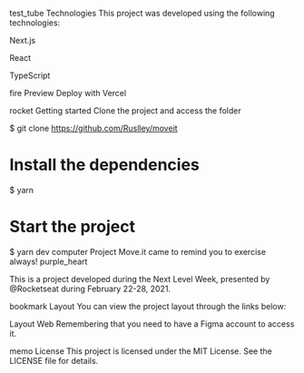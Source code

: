 test_tube Technologies
This project was developed using the following technologies:


Next.js

React

TypeScript

fire Preview
Deploy with Vercel

rocket Getting started
Clone the project and access the folder

$ git clone https://github.com/Ruslley/moveit 

# Install the dependencies
$ yarn

# Start the project
$ yarn dev
computer Project
Move.it came to remind you to exercise always! purple_heart

This is a project developed during the Next Level Week, presented by @Rocketseat during February 22-28, 2021.

bookmark Layout
You can view the project layout through the links below:

Layout Web
Remembering that you need to have a Figma account to access it.

memo License
This project is licensed under the MIT License. See the LICENSE file for details.

